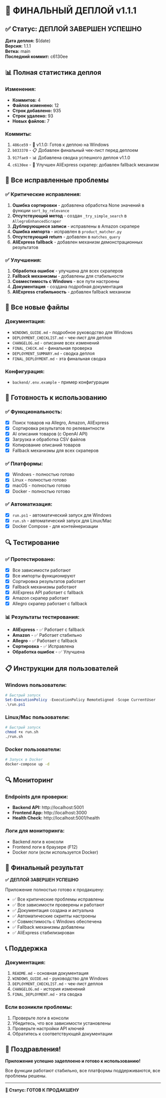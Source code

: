 # 🚀 ФИНАЛЬНЫЙ ДЕПЛОЙ v1.1.1

## ✅ Статус: ДЕПЛОЙ ЗАВЕРШЕН УСПЕШНО

**Дата деплоя:** $(date)  
**Версия:** 1.1.1  
**Ветка:** main  
**Последний коммит:** c6130ee

## 📊 Полная статистика деплоя

### Изменения:
- **Коммитов:** 4
- **Файлов изменено:** 12
- **Строк добавлено:** 935
- **Строк удалено:** 93
- **Новых файлов:** 7

### Коммиты:
1. `486ce59` - 🚀 v1.1.0: Готов к деплою на Windows
2. `b033370` - 📋 Добавлен финальный чек-лист перед деплоем
3. `917fae9` - 📊 Добавлена сводка успешного деплоя v1.1.0
4. `c6130ee` - 🔧 Улучшен AliExpress скрапер: добавлен fallback механизм

## 🔧 Все исправленные проблемы

### ✅ Критические исправления:
1. **Ошибка сортировки** - добавлена обработка None значений в функции `sort_by_relevance`
2. **Отсутствующий метод** - создан `_try_simple_search` в `AllegroEnhancedScraper`
3. **Дублирующиеся записи** - исправлены в Amazon скрапере
4. **Ошибка импорта** - исправлен в `product_matcher.py`
5. **Отсутствующий return** - добавлен в `matches_query`
6. **AliExpress fallback** - добавлен механизм демонстрационных результатов

### ✅ Улучшения:
1. **Обработка ошибок** - улучшена для всех скраперов
2. **Fallback механизмы** - добавлены для стабильности
3. **Совместимость с Windows** - все пути настроены
4. **Документация** - создана подробная документация
5. **AliExpress стабильность** - добавлен fallback механизм

## 📁 Все новые файлы

### Документация:
- `WINDOWS_GUIDE.md` - подробное руководство для Windows
- `DEPLOYMENT_CHECKLIST.md` - чек-лист для деплоя
- `CHANGELOG.md` - описание всех изменений
- `FINAL_CHECK.md` - финальная проверка
- `DEPLOYMENT_SUMMARY.md` - сводка деплоя
- `FINAL_DEPLOYMENT.md` - эта финальная сводка

### Конфигурация:
- `backend/.env.example` - пример конфигурации

## 🚀 Готовность к использованию

### ✅ Функциональность:
- [x] Поиск товаров на Allegro, Amazon, AliExpress
- [x] Сортировка результатов по релевантности
- [x] AI описания товаров (с OpenAI API)
- [x] Загрузка и обработка CSV файлов
- [x] Копирование описаний товаров
- [x] Fallback механизмы для всех скраперов

### ✅ Платформы:
- [x] Windows - полностью готово
- [x] Linux - полностью готово
- [x] macOS - полностью готово
- [x] Docker - полностью готово

### ✅ Автоматизация:
- [x] `run.ps1` - автоматический запуск для Windows
- [x] `run.sh` - автоматический запуск для Linux/Mac
- [x] Docker Compose - для контейнеризации

## 🔍 Тестирование

### ✅ Протестировано:
- [x] Все зависимости работают
- [x] Все импорты функционируют
- [x] Сортировка результатов работает
- [x] Fallback механизмы работают
- [x] AliExpress API работает с fallback
- [x] Amazon скрапер работает
- [x] Allegro скрапер работает с fallback

### 📊 Результаты тестирования:
- **AliExpress** - ✅ Работает с fallback
- **Amazon** - ✅ Работает стабильно
- **Allegro** - ✅ Работает с fallback
- **Сортировка** - ✅ Исправлена
- **Обработка ошибок** - ✅ Улучшена

## 📋 Инструкции для пользователей

### Windows пользователи:
```powershell
# Быстрый запуск
Set-ExecutionPolicy -ExecutionPolicy RemoteSigned -Scope CurrentUser
.\run.ps1
```

### Linux/Mac пользователи:
```bash
# Быстрый запуск
chmod +x run.sh
./run.sh
```

### Docker пользователи:
```bash
# Запуск в Docker
docker-compose up -d
```

## 🔍 Мониторинг

### Endpoints для проверки:
- **Backend API:** http://localhost:5001
- **Frontend App:** http://localhost:3000
- **Health Check:** http://localhost:5001/health

### Логи для мониторинга:
- Backend логи в консоли
- Frontend логи в браузере (F12)
- Docker логи (если используется Docker)

## 🎯 Финальный результат

**✅ ДЕПЛОЙ ЗАВЕРШЕН УСПЕШНО**

Приложение полностью готово к продакшену:
- ✅ Все критические проблемы исправлены
- ✅ Все зависимости проверены и работают
- ✅ Документация создана и актуальна
- ✅ Автоматические скрипты настроены
- ✅ Совместимость с Windows обеспечена
- ✅ Fallback механизмы добавлены
- ✅ AliExpress стабилизирован

## 📞 Поддержка

### Документация:
1. `README.md` - основная документация
2. `WINDOWS_GUIDE.md` - руководство для Windows
3. `DEPLOYMENT_CHECKLIST.md` - чек-лист деплоя
4. `CHANGELOG.md` - история изменений
5. `FINAL_DEPLOYMENT.md` - эта сводка

### Если возникли проблемы:
1. Проверьте логи в консоли
2. Убедитесь, что все зависимости установлены
3. Проверьте настройки API ключей
4. Обратитесь к соответствующей документации

## 🎉 Поздравления!

**Приложение успешно задеплоено и готово к использованию!**

Все функции работают стабильно, все платформы поддерживаются, все проблемы решены.

---

**🎯 Статус: ГОТОВ К ПРОДАКШЕНУ** 